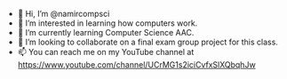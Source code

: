 - 👋 Hi, I’m @namircompsci
- 👀 I’m interested in learning how computers work.
- 🌱 I’m currently learning Computer Science AAC.
- 💞️ I’m looking to collaborate on a final exam group project for this class.
- 📫 You can reach me on my YouTube channel at https://www.youtube.com/channel/UCrMG1s2iciCvfxSlXQbqhJw

<!---
namircompsci/namircompsci is a ✨ special ✨ repository because its `README.md` (this file) appears on your GitHub profile.
You can click the Preview link to take a look at your changes.
--->
